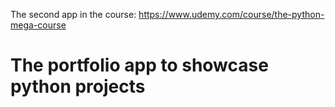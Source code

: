 The second app in the course:
https://www.udemy.com/course/the-python-mega-course
# The portfolio app to showcase python projects
